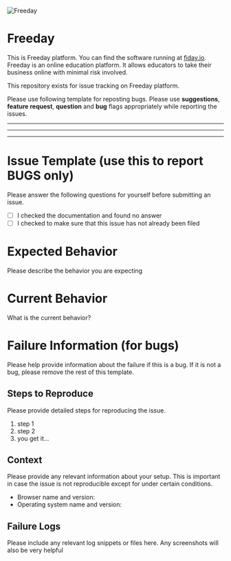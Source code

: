 ![Freeday](https://freeday-uploads.s3.eu-central-1.amazonaws.com/1_freeday_uploads/logo-colored-small.png)

# Freeday  
This is Freeday platform. You can find the software running at [fiday.io](https://fiday.io).  
Freeday is an online education platform. It allows educators to take their business online with minimal risk involved.  

This repository exists for issue tracking on Freeday platform.

Please use following template for reposting bugs.
Please use **suggestions**, **feature request**, **question** and **bug** flags appropriately while reporting the issues.

---
---
---


# Issue Template (use this to report **BUGS** only)

Please answer the following questions for yourself before submitting an issue.

- [ ] I checked the documentation and found no answer
- [ ] I checked to make sure that this issue has not already been filed

# Expected Behavior

Please describe the behavior you are expecting

# Current Behavior

What is the current behavior?

# Failure Information (for bugs)

Please help provide information about the failure if this is a bug. If it is not a bug, please remove the rest of this template.

## Steps to Reproduce

Please provide detailed steps for reproducing the issue.

1. step 1
2. step 2
3. you get it...

## Context

Please provide any relevant information about your setup. This is important in case the issue is not reproducible except for under certain conditions.

* Browser name and version:
* Operating system name and version:

## Failure Logs

Please include any relevant log snippets or files here. Any screenshots will also be very helpful
